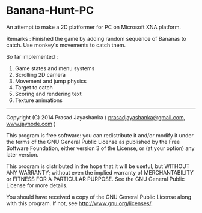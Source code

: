 Banana-Hunt-PC
==============

An attempt to make a 2D platformer for PC on Microsoft XNA platform. 

Remarks : Finished the game by adding random sequence of Bananas to catch. Use monkey's movements
to catch them.

So far implemented :

1) Game states and menu systems
2) Scrolling 2D camera
3) Movement and jump physics
4) Target to catch
5) Scoring and rendering text
6) Texture animations

-------------------------------------------------------------------------------------------------

Copyright (C) 2014 Prasad Jayashanka ( prasadjayashanka@gmail.com, www.jaynode.com )

This program is free software: you can redistribute it and/or modify it under the terms of the GNU General 
Public License as published by the Free Software Foundation, either version 3 of the License, or 
(at your option) any later version.

This program is distributed in the hope that it will be useful, but WITHOUT ANY WARRANTY; 
without even the implied warranty of MERCHANTABILITY or FITNESS FOR A PARTICULAR PURPOSE. 
See the GNU General Public License for more details.

You should have received a copy of the GNU General Public License along with this program. 
If not, see http://www.gnu.org/licenses/.
